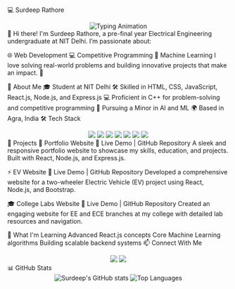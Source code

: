 💻 Surdeep Rathore
<div align="center"> <img src="https://readme-typing-svg.demolab.com?font=Fira+Code&size=22&pause=1000&color=36BCF7&center=true&vCenter=true&width=440&lines=Web+Developer;Problem+Solver;Tech+Enthusiast;Innovative+Learner" alt="Typing Animation" /> </div>
👋 Hi there!
I'm Surdeep Rathore, a pre-final year Electrical Engineering undergraduate at NIT Delhi. I’m passionate about:

🌐 Web Development
💻 Competitive Programming
🤖 Machine Learning
I love solving real-world problems and building innovative projects that make an impact. 🚀

🌟 About Me
🎓 Student at NIT Delhi
🛠️ Skilled in HTML, CSS, JavaScript, React.js, Node.js, and Express.js
💻 Proficient in C++ for problem-solving and competitive programming
🤖 Pursuing a Minor in AI and ML
🌍 Based in Agra, India
🛠️ Tech Stack
<div align="center"> <img src="https://img.shields.io/badge/HTML5-E34F26?style=for-the-badge&logo=html5&logoColor=white" /> <img src="https://img.shields.io/badge/CSS3-1572B6?style=for-the-badge&logo=css3&logoColor=white" /> <img src="https://img.shields.io/badge/JavaScript-F7DF1E?style=for-the-badge&logo=javascript&logoColor=black" /> <img src="https://img.shields.io/badge/React-61DAFB?style=for-the-badge&logo=react&logoColor=black" /> <img src="https://img.shields.io/badge/Node.js-339933?style=for-the-badge&logo=node.js&logoColor=white" /> <img src="https://img.shields.io/badge/Express.js-000000?style=for-the-badge&logo=express&logoColor=white" /> <img src="https://img.shields.io/badge/C++-00599C?style=for-the-badge&logo=c%2B%2B&logoColor=white" /> </div>
📂 Projects
🚀 Portfolio Website
🔗 Live Demo | GitHub Repository
A sleek and responsive portfolio website to showcase my skills, education, and projects. Built with React, Node.js, and Express.js.

⚡ EV Website
🔗 Live Demo | GitHub Repository
Developed a comprehensive website for a two-wheeler Electric Vehicle (EV) project using React, Node.js, and Bootstrap.

🎓 College Labs Website
🔗 Live Demo | GitHub Repository
Created an engaging website for EE and ECE branches at my college with detailed lab resources and navigation.

🌱 What I'm Learning
Advanced React.js concepts
Core Machine Learning algorithms
Building scalable backend systems
📫 Connect With Me
<div align="center"> <a href="https://www.linkedin.com/in/surdeep-rathore04/" target="_blank"><img src="https://img.shields.io/badge/LinkedIn-0A66C2?style=for-the-badge&logo=linkedin&logoColor=white" /></a> <a href="mailto:sudeeprathore98@gmail.com" target="_blank"><img src="https://img.shields.io/badge/Email-D14836?style=for-the-badge&logo=gmail&logoColor=white" /></a> </div>
📊 GitHub Stats
<div align="center"> <img src="https://github-readme-stats.vercel.app/api?username=SurdeepRathore&show_icons=true&theme=radical" alt="Surdeep's GitHub stats" /> <img src="https://github-readme-stats.vercel.app/api/top-langs/?username=SurdeepRathore&layout=compact&theme=radical" alt="Top Languages" /> </div>
 


